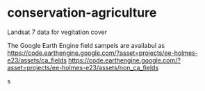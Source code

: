 # conservation-agriculture
Landsat 7 data for vegitation cover 

The Google Earth Engine field sampels  are availabul as
https://code.earthengine.google.com/?asset=projects/ee-holmes-e23/assets/ca_fields
https://code.earthengine.google.com/?asset=projects/ee-holmes-e23/assets/non_ca_fields

s